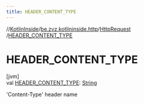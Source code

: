 ```yaml
---
title: HEADER_CONTENT_TYPE
---
```

//[KotlinInside](../../../index.html)/[be.zvz.kotlininside.http](../index.html)/[HttpRequest](index.html)
/[HEADER_CONTENT_TYPE](-h-e-a-d-e-r_-c-o-n-t-e-n-t_-t-y-p-e.html)

# HEADER_CONTENT_TYPE

[jvm]\
val [HEADER_CONTENT_TYPE](-h-e-a-d-e-r_-c-o-n-t-e-n-t_-t-y-p-e.html): [String](https://docs.oracle.com/javase/7/docs/api/java/lang/String.html)

'Content-Type' header name




